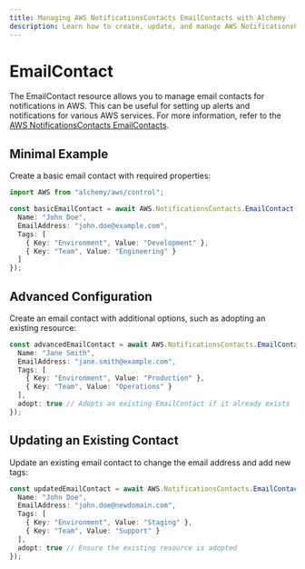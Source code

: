 ```yaml
---
title: Managing AWS NotificationsContacts EmailContacts with Alchemy
description: Learn how to create, update, and manage AWS NotificationsContacts EmailContacts using Alchemy Cloud Control.
---
```


# EmailContact

The EmailContact resource allows you to manage email contacts for notifications in AWS. This can be useful for setting up alerts and notifications for various AWS services. For more information, refer to the [AWS NotificationsContacts EmailContacts](https://docs.aws.amazon.com/notificationscontacts/latest/userguide/).

## Minimal Example

Create a basic email contact with required properties:

```ts
import AWS from "alchemy/aws/control";

const basicEmailContact = await AWS.NotificationsContacts.EmailContact("BasicEmailContact", {
  Name: "John Doe",
  EmailAddress: "john.doe@example.com",
  Tags: [
    { Key: "Environment", Value: "Development" },
    { Key: "Team", Value: "Engineering" }
  ]
});
```

## Advanced Configuration

Create an email contact with additional options, such as adopting an existing resource:

```ts
const advancedEmailContact = await AWS.NotificationsContacts.EmailContact("AdvancedEmailContact", {
  Name: "Jane Smith",
  EmailAddress: "jane.smith@example.com",
  Tags: [
    { Key: "Environment", Value: "Production" },
    { Key: "Team", Value: "Operations" }
  ],
  adopt: true // Adopts an existing EmailContact if it already exists
});
```

## Updating an Existing Contact

Update an existing email contact to change the email address and add new tags:

```ts
const updatedEmailContact = await AWS.NotificationsContacts.EmailContact("UpdatedEmailContact", {
  Name: "John Doe",
  EmailAddress: "john.doe@newdomain.com",
  Tags: [
    { Key: "Environment", Value: "Staging" },
    { Key: "Team", Value: "Support" }
  ],
  adopt: true // Ensure the existing resource is adopted
});
```